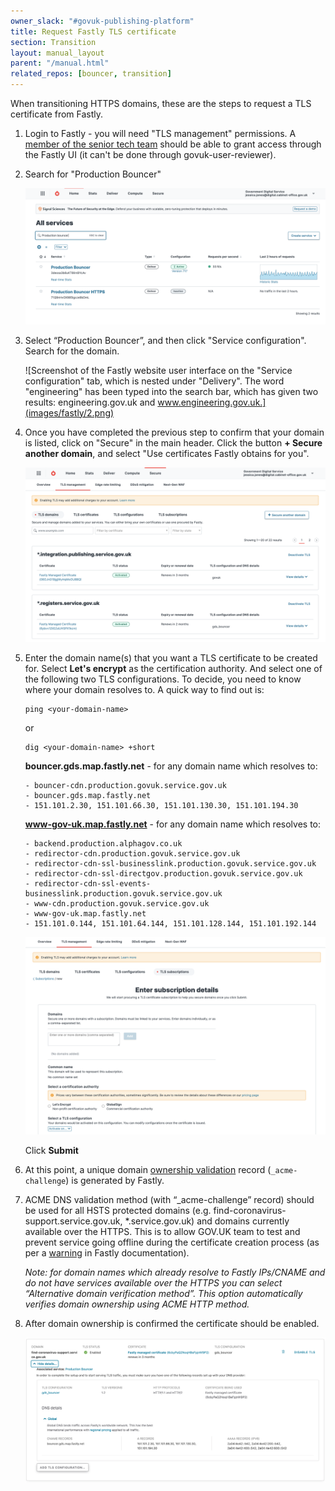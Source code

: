```yaml
---
owner_slack: "#govuk-publishing-platform"
title: Request Fastly TLS certificate
section: Transition
layout: manual_layout
parent: "/manual.html"
related_repos: [bouncer, transition]
---
```


When transitioning HTTPS domains, these are the steps to request a TLS certificate from Fastly.

1. Login to Fastly - you will need "TLS management" permissions. A [member of the senior tech team](https://docs.publishing.service.gov.uk/manual/ask-for-help.html#contact-senior-tech) should be able to grant access through the Fastly UI (it can't be done through govuk-user-reviewer).

1. Search for "Production Bouncer"

    ![Screenshot of the Fastly website user interface on the "Home" tab. The words "Production bouncer" have been typed in the search bar, which has shown two results: Production Bouncer and Production Bouncer HTTPS.](images/fastly/1.png)

1. Select “Production Bouncer”, and then click "Service configuration". Search for the domain.

    ![Screenshot of the Fastly website user interface on the "Service configuration" tab, which is nested under "Delivery". The word "engineering" has been typed into the search bar, which has given two results: engineering.gov.uk and www.engineering.gov.uk.](images/fastly/2.png)

1. Once you have completed the previous step to confirm that your domain is listed, click on "Secure" in the main header. Click the button **+ Secure another domain**, and select "Use certificates Fastly obtains for you".

    ![Screenshot of the Fastly website user interface on the "TLS management" tab which is nested under "Secure". There is a button in the top right labelled "+ Secure another domain".](images/fastly/3.png)

1. Enter the domain name(s) that you want a TLS certificate to be created for. Select **Let's encrypt** as the certification authority. And select one of the following two TLS configurations. To decide, you need to know where your domain resolves to. A quick way to find out is:

    ```
    ping <your-domain-name>
    ```

    or

    ```
    dig <your-domain-name> +short
    ```

    **bouncer.gds.map.fastly.net** - for any domain name which resolves to:

    ```
    - bouncer-cdn.production.govuk.service.gov.uk
    - bouncer.gds.map.fastly.net
    - 151.101.2.30, 151.101.66.30, 151.101.130.30, 151.101.194.30
    ```

    **www-gov-uk.map.fastly.net** - for any domain name which resolves to:

    ```
    - backend.production.alphagov.co.uk
    - redirector-cdn.production.govuk.service.gov.uk
    - redirector-cdn-ssl-businesslink.production.govuk.service.gov.uk
    - redirector-cdn-ssl-directgov.production.govuk.service.gov.uk
    - redirector-cdn-ssl-events-businesslink.production.govuk.service.gov.uk
    - www-cdn.production.govuk.service.gov.uk
    - www-gov-uk.map.fastly.net
    - 151.101.0.144, 151.101.64.144, 151.101.128.144, 151.101.192.144
    ```

    ![Screnshot of the Fastly website user interface on the "TLS subscriptions" tab, nested under "TLS management". A form is shown where multiple domains can be added into a text area.](images/fastly/4.png)

    Click **Submit**

1. At this point, a unique domain [ownership validation](https://docs.fastly.com/en/guides/serving-https-traffic-using-fastly-managed-certificates#verifying-domain-ownership) record (`_acme-challenge`) is generated by Fastly.

1. ACME DNS validation method (with “_acme-challenge” record) should be used for all HSTS protected domains (e.g. find-coronavirus-support.service.gov.uk, *.service.gov.uk) and domains currently available over the HTTPS. This is to allow GOV.UK team to test and prevent service going offline during the certificate creation process (as per a [warning](https://docs.fastly.com/en/guides/serving-https-traffic-using-fastly-managed-certificates#using-the-acme-http-challenge-to-verify-domain-ownership) in Fastly documentation).

    *Note: for domain names which already resolve to Fastly IPs/CNAME and do not have services available over the HTTPS  you can select “Alternative domain verification method”. This option automatically verifies domain ownership using ACME HTTP method.*

1. After domain ownership is confirmed the certificate should be enabled.

   ![Screenshot of the Fastly website user interface showing the TLS status is enabled for the domain find-coronavirus-support.service.gov.uk. Other information included on the screen is: certificate expiry, TLS version, HTTP protocols and details of all the DNS records for the domain.](images/fastly/5.png)
